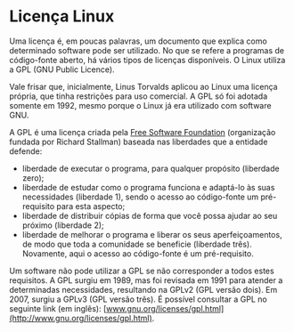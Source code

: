 <!--
layout: post
title: Licença Linux
date: 2014-11-06T00:16:48.011Z
comments: true
published: true
keywords:
description:
categories:
-->
# Licença Linux
Uma licença é, em poucas palavras, um documento que explica como determinado software pode ser utilizado. No que se refere a programas de código-fonte aberto, há vários tipos de licenças disponíveis. O Linux utiliza a GPL (GNU Public Licence).

Vale frisar que, inicialmente, Linus Torvalds aplicou ao Linux uma licença própria, que tinha restrições para uso comercial. A GPL só foi adotada somente em 1992, mesmo porque o Linux já era utilizado com software GNU.

A GPL é uma licença criada pela [Free Software Foundation](http://www.fsf.org/) (organização fundada por Richard Stallman) baseada nas liberdades que a entidade defende:

* liberdade de executar o programa, para qualquer propósito (liberdade zero);
* liberdade de estudar como o programa funciona e adaptá-lo às suas necessidades (liberdade 1), sendo o acesso ao código-fonte um pré-requisito para esta aspecto;
* liberdade de distribuir cópias de forma que você possa ajudar ao seu próximo (liberdade 2);
* liberdade de melhorar o programa e liberar os seus aperfeiçoamentos, de modo que toda a comunidade se beneficie (liberdade três). Novamente, aqui o acesso ao código-fonte é um pré-requisito.

Um software não pode utilizar a GPL se não corresponder a todos estes requisitos.
A GPL surgiu em 1989, mas foi revisada em 1991 para atender a determinadas necessidades, resultando na GPLv2 (GPL versão dois). Em 2007, surgiu a GPLv3 (GPL versão três). É possível consultar a GPL no seguinte link (em inglês): [www.gnu.org/licenses/gpl.html](http://www.gnu.org/licenses/gpl.html).